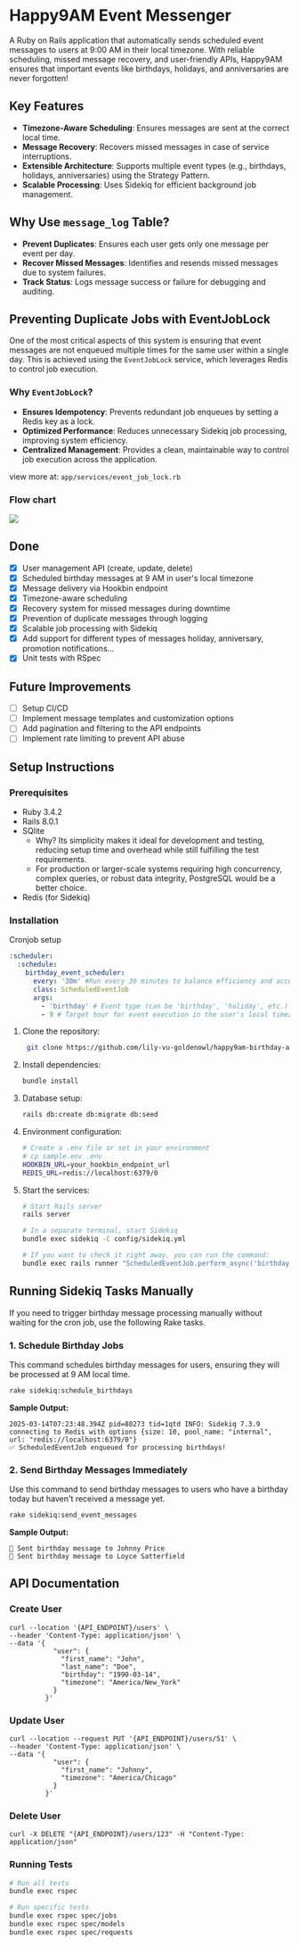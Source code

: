 # Happy9AM Event Messenger
A Ruby on Rails application that automatically sends scheduled event messages to users at 9:00 AM in their local timezone. With reliable scheduling, missed message recovery, and user-friendly APIs, Happy9AM ensures that important events like birthdays, holidays, and anniversaries are never forgotten!

## Key Features
- **Timezone-Aware Scheduling**: Ensures messages are sent at the correct local time.
- **Message Recovery**: Recovers missed messages in case of service interruptions.
- **Extensible Architecture**: Supports multiple event types (e.g., birthdays, holidays, anniversaries) using the Strategy Pattern.
- **Scalable Processing**: Uses Sidekiq for efficient background job management.


## Why Use `message_log` Table?
- **Prevent Duplicates**: Ensures each user gets only one message per event per day.
- **Recover Missed Messages**: Identifies and resends missed messages due to system failures.
- **Track Status**: Logs message success or failure for debugging and auditing.

## Preventing Duplicate Jobs with EventJobLock
One of the most critical aspects of this system is ensuring that event messages are not enqueued multiple times for the same user within a single day. This is achieved using the `EventJobLock` service, which leverages Redis to control job execution.

### Why `EventJobLock`?
- **Ensures Idempotency**: Prevents redundant job enqueues by setting a Redis key as a lock.
- **Optimized Performance**: Reduces unnecessary Sidekiq job processing, improving system efficiency.
- **Centralized Management**: Provides a clean, maintainable way to control job execution across the application.

view more at: `app/services/event_job_lock.rb`

### Flow chart
[![](https://mermaid.ink/img/pako:eNptkV1Pq0AQhv_KZK48SdtAoWA5iUnth9WoN9QbwZys7AgbPhZhMbal_90tLU1Mzl7tvPO8785k9xhJTuhhXLEygc3ib1iAPrPAV6xSbzAc3rQh-lFCvMkIHuQ7XPmCUyo-_4TYwu1-nlCUwkbktJMFHc4Bt51zOnuCRxmxrOu3MA9WpKIEXmqq6rczOj-isAhOQTnVNYvpXybjHlh0Wc9SgU-Fgo3kbNvC8mxYfmlRz6XfSXvH8uI4qsRbWAXay-HplA5fgsFayvRdFL89PX8X-Kko-96qG3EdPMr4EiGK_8267sj7YC7zMiNFvX530n9tNMsqYnzbbdXqHg4wpypngusP2R_JEFVCOYXo6SunD9ZkKsSwOGiUNUr62yJC74NlNQ2wkk2cXKqm5EzRQjD9s_lFLVnxKqWuVdWcSvT2-I2e6Rgj03AmhjsZX1u249gD3KI3tKyRbU-nruW4rjE2r03nMMBdF2GMpkfcnri2YVraND78ALOktNs?type=png)](https://mermaid.live/edit#pako:eNptkV1Pq0AQhv_KZK48SdtAoWA5iUnth9WoN9QbwZys7AgbPhZhMbal_90tLU1Mzl7tvPO8785k9xhJTuhhXLEygc3ib1iAPrPAV6xSbzAc3rQh-lFCvMkIHuQ7XPmCUyo-_4TYwu1-nlCUwkbktJMFHc4Bt51zOnuCRxmxrOu3MA9WpKIEXmqq6rczOj-isAhOQTnVNYvpXybjHlh0Wc9SgU-Fgo3kbNvC8mxYfmlRz6XfSXvH8uI4qsRbWAXay-HplA5fgsFayvRdFL89PX8X-Kko-96qG3EdPMr4EiGK_8267sj7YC7zMiNFvX530n9tNMsqYnzbbdXqHg4wpypngusP2R_JEFVCOYXo6SunD9ZkKsSwOGiUNUr62yJC74NlNQ2wkk2cXKqm5EzRQjD9s_lFLVnxKqWuVdWcSvT2-I2e6Rgj03AmhjsZX1u249gD3KI3tKyRbU-nruW4rjE2r03nMMBdF2GMpkfcnri2YVraND78ALOktNs)

## Done

- [x] User management API (create, update, delete)
- [x] Scheduled birthday messages at 9 AM in user's local timezone
- [x] Message delivery via Hookbin endpoint
- [x] Timezone-aware scheduling
- [x] Recovery system for missed messages during downtime
- [x] Prevention of duplicate messages through logging
- [x] Scalable job processing with Sidekiq
- [x] Add support for different types of messages holiday, anniversary, promotion notifications...
- [x] Unit tests with RSpec
## Future Improvements
- [ ] Setup CI/CD
- [ ] Implement message templates and customization options
- [ ] Add pagination and filtering to the API endpoints
- [ ] Implement rate limiting to prevent API abuse

## Setup Instructions

### Prerequisites
- Ruby 3.4.2
- Rails 8.0.1
- SQlite
   - Why? Its simplicity makes it ideal for development and testing, reducing setup time and overhead while still fulfilling the test requirements.
   - For production or larger-scale systems requiring high concurrency, complex queries, or robust data integrity, PostgreSQL would be a better choice.
- Redis (for Sidekiq)

### Installation

Cronjob setup
```yaml
:scheduler:
  :schedule:
    birthday_event_scheduler:
      every: '30m' #Run every 30 minutes to balance efficiency and accuracy.
      class: ScheduledEventJob
      args:
        - 'birthday' # Event type (can be 'birthday', 'holiday', etc.)
        - 9 # Target hour for event execution in the user's local timezone.
```


1. Clone the repository:
   ```bash
    git clone https://github.com/lily-vu-goldenowl/happy9am-birthday-app-test.git && cd happy9am-birthday-app-test
   ```

2. Install dependencies:
   ```bash
   bundle install
   ```

3. Database setup:
   ```bash
   rails db:create db:migrate db:seed
   ```

4. Environment configuration:
   ```bash
   # Create a .env file or set in your environment
   # cp sample.env .env
   HOOKBIN_URL=your_hookbin_endpoint_url
   REDIS_URL=redis://localhost:6379/0
   ```

5. Start the services:
   ```bash
   # Start Rails server
   rails server

   # In a separate terminal, start Sidekiq
   bundle exec sidekiq -C config/sidekiq.yml

   # If you want to check it right away, you can run the command:
   bundle exec rails runner "ScheduledEventJob.perform_async('birthday', 9)"
   ```
## Running Sidekiq Tasks Manually

If you need to trigger birthday message processing manually without waiting for the cron job, use the following Rake tasks.

### 1. Schedule Birthday Jobs
This command schedules birthday messages for users, ensuring they will be processed at 9 AM local time.

```sh
rake sidekiq:schedule_birthdays
```
**Sample Output:**
```log
2025-03-14T07:23:48.394Z pid=80273 tid=1qtd INFO: Sidekiq 7.3.9 connecting to Redis with options {size: 10, pool_name: "internal", url: "redis://localhost:6379/0"}
✅ ScheduledEventJob enqueued for processing birthdays!
```

### 2. Send Birthday Messages Immediately
Use this command to send birthday messages to users who have a birthday today but haven't received a message yet.

```sh
rake sidekiq:send_event_messages
```

**Sample Output:**
```log
🎉 Sent birthday message to Johnny Price
🎉 Sent birthday message to Loyce Satterfield
```



## API Documentation

### Create User
```shell
curl --location '{API_ENDPOINT}/users' \
--header 'Content-Type: application/json' \
--data '{
           "user": {
             "first_name": "John",
             "last_name": "Doe",
             "birthday": "1990-03-14",
             "timezone": "America/New_York"
           }
         }'
```

### Update User
```shell
curl --location --request PUT '{API_ENDPOINT}/users/51' \
--header 'Content-Type: application/json' \
--data '{
           "user": {
             "first_name": "Johnny",
             "timezone": "America/Chicago"
           }
         }'
```

### Delete User
```shell
curl -X DELETE "{API_ENDPOINT}/users/123" -H "Content-Type: application/json"
```

### Running Tests

```bash
# Run all tests
bundle exec rspec

# Run specific tests
bundle exec rspec spec/jobs
bundle exec rspec spec/models
bundle exec rspec spec/requests
